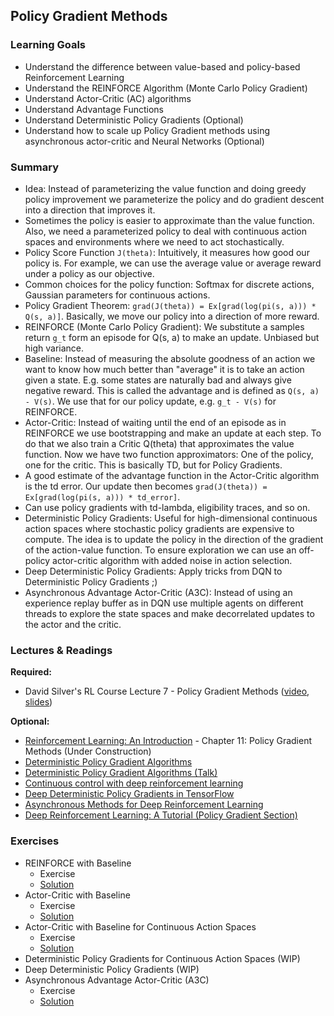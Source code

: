 ## Policy Gradient Methods


### Learning Goals

- Understand the difference between value-based and policy-based Reinforcement Learning
- Understand the REINFORCE Algorithm (Monte Carlo Policy Gradient)
- Understand Actor-Critic (AC) algorithms
- Understand Advantage Functions
- Understand Deterministic Policy Gradients (Optional)
- Understand how to scale up Policy Gradient methods using asynchronous actor-critic and Neural Networks (Optional)


### Summary

- Idea: Instead of parameterizing the value function and doing greedy policy improvement we parameterize the policy and do gradient descent into a direction that improves it.
- Sometimes the policy is easier to approximate than the value function. Also, we need a parameterized policy to deal with continuous action spaces and environments where we need to act stochastically.
- Policy Score Function `J(theta)`: Intuitively, it measures how good our policy is. For example, we can use the average value or average reward under a policy as our objective.
- Common choices for the policy function: Softmax for discrete actions, Gaussian parameters for continuous actions.
- Policy Gradient Theorem: `grad(J(theta)) = Ex[grad(log(pi(s, a))) * Q(s, a)]`. Basically, we move our policy into a direction of more reward.
- REINFORCE (Monte Carlo Policy Gradient): We substitute a samples return `g_t` form an episode for Q(s, a) to make an update. Unbiased but high variance.
- Baseline: Instead of measuring the absolute goodness of an action we want to know how much better than "average" it is to take an action given a state. E.g. some states are naturally bad and always give negative reward. This is called the advantage and is defined as `Q(s, a) - V(s)`. We use that for our policy update, e.g. `g_t - V(s)` for REINFORCE.
- Actor-Critic: Instead of waiting until the end of an episode as in REINFORCE we use bootstrapping and make an update at each step. To do that we also train a Critic Q(theta) that approximates the value function. Now we have two function approximators: One of the policy, one for the critic. This is basically TD, but for Policy Gradients.
- A good estimate of the advantage function in the Actor-Critic algorithm is the td error. Our update then becomes `grad(J(theta)) = Ex[grad(log(pi(s, a))) * td_error]`.
- Can use policy gradients with td-lambda, eligibility traces, and so on.
- Deterministic Policy Gradients: Useful for high-dimensional continuous action spaces where stochastic policy gradients are expensive to compute. The idea is to update the policy in the direction of the gradient of the action-value function. To ensure exploration we can use an off-policy actor-critic algorithm with added noise in action selection.
- Deep Deterministic Policy Gradients: Apply tricks from DQN to Deterministic Policy Gradients ;)
- Asynchronous Advantage Actor-Critic (A3C): Instead of using an experience replay buffer as in DQN use multiple agents on different threads to explore the state spaces and make decorrelated updates to the actor and the critic.


### Lectures & Readings

**Required:**

- David Silver's RL Course Lecture 7 - Policy Gradient Methods ([video](https://www.youtube.com/watch?v=KHZVXao4qXs), [slides](http://www0.cs.ucl.ac.uk/staff/d.silver/web/Teaching_files/pg.pdf))

**Optional:**

- [Reinforcement Learning: An Introduction](http://incompleteideas.net/book/bookdraft2017nov5.pdf) - Chapter 11: Policy Gradient Methods (Under Construction)
- [Deterministic Policy Gradient Algorithms](http://jmlr.org/proceedings/papers/v32/silver14.pdf)
- [Deterministic Policy Gradient Algorithms (Talk)](http://techtalks.tv/talks/deterministic-policy-gradient-algorithms/61098/)
- [Continuous control with deep reinforcement learning](https://arxiv.org/abs/1509.02971)
- [Deep Deterministic Policy Gradients in TensorFlow](http://pemami4911.github.io/blog_posts/2016/08/21/ddpg-rl.html)
- [Asynchronous Methods for Deep Reinforcement Learning](https://arxiv.org/abs/1602.01783)
- [Deep Reinforcement Learning: A Tutorial (Policy Gradient Section)](https://gym.openai.com/docs/rl#policy-gradients)



### Exercises

- REINFORCE with Baseline
  - Exercise
  - [Solution](CliffWalk%20REINFORCE%20with%20Baseline%20Solution.ipynb)
- Actor-Critic with Baseline
  - Exercise
  - [Solution](CliffWalk%20Actor-Critic%20Solution.ipynb)
- Actor-Critic with Baseline for Continuous Action Spaces
  - Exercise
  - [Solution](Continuous%20MountainCar%20Actor-Critic%20Solution.ipynb)
- Deterministic Policy Gradients for Continuous Action Spaces (WIP)
- Deep Deterministic Policy Gradients (WIP)
- Asynchronous Advantage Actor-Critic (A3C)
  - Exercise
  - [Solution](a3c/)
